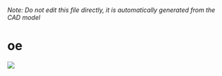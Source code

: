 ###### Note: Do not edit this file directly, it is automatically generated from the CAD model

# oe

![](/project.svg)

